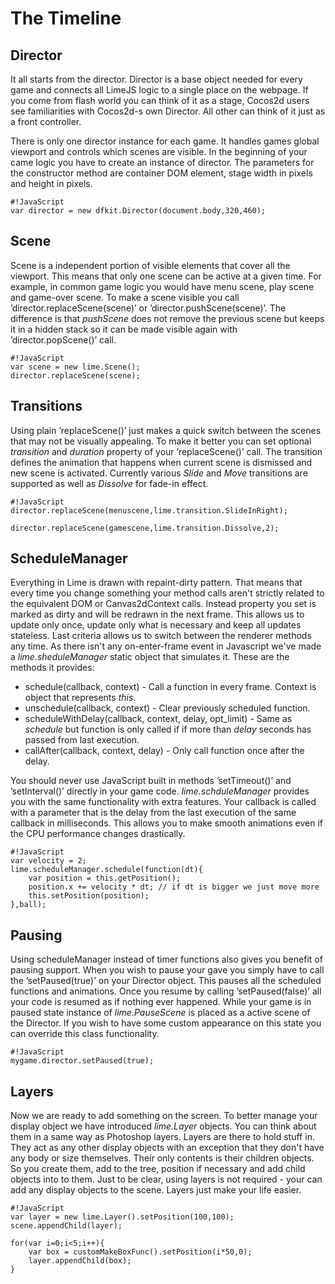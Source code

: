 # The Timeline

## Director

It all starts from the director. Director is a base object needed for every game and connects all LimeJS logic to a single place on the webpage. If you come from flash world you can think of it as a stage, Cocos2d users see familiarities with Cocos2d-s own Director. All other can think of it just as a front controller. 

There is only one director instance for each game. It handles games global viewport and controls which scenes are visible. In the beginning of your came logic you have to create an instance of director. The parameters for the constructor method are container DOM element, stage width in pixels and height in pixels.

    #!JavaScript
    var director = new dfkit.Director(document.body,320,460);

## Scene

Scene is a independent portion of visible elements that cover all the viewport. This means that only one scene can be active at a given time. For example, in common game logic you would have menu scene, play scene and game-over scene. To make a scene visible you call ’director.replaceScene(scene)’ or ’director.pushScene(scene)’. The difference is that *pushScene* does not remove the previous scene but keeps it in a hidden stack so it can be made visible again with ’director.popScene()’ call.

    #!JavaScript
    var scene = new lime.Scene();
    director.replaceScene(scene);

## Transitions

Using plain ’replaceScene()’ just makes a quick switch between the scenes that may not be visually appealing. To make it better you can set optional *transition* and *duration* property of your ’replaceScene()’ call. The transition defines the animation that happens when current scene is dismissed and new scene is activated. Currently various *Slide* and *Move* transitions are supported as well as *Dissolve* for fade-in effect.

    #!JavaScript
    director.replaceScene(menuscene,lime.transition.SlideInRight);

    director.replaceScene(gamescene,lime.transition.Dissolve,2);

## ScheduleManager

Everything in Lime is drawn with repaint-dirty pattern. That means that every time you change something your method calls aren't strictly related to the equivalent DOM or Canvas2dContext calls. Instead property you set is marked as dirty and will be redrawn in the next frame. This allows us to update only once, update only what is necessary and keep all updates stateless. Last criteria allows us to switch between the renderer methods any time. As there isn't any on-enter-frame event in Javascript we've made a *lime.sheduleManager* static object that simulates it. These are the methods it provides:

- schedule(callback, context) - Call a function in every frame. Context is object that represents *this*.
- unschedule(callback, context) - Clear previously scheduled function.
- scheduleWithDelay(callback, context, delay, opt_limit) - Same as *schedule* but function is only called if if more than *delay* seconds has passed from last execution.
- callAfter(callback, context, delay) - Only call function once after the delay.

You should never use JavaScript built in methods ’setTimeout()’ and ’setInterval()’ directly in your game code. *lime.schduleManager* provides you with the same functionality with extra features. Your callback is called with a parameter that is the delay from the last execution of the same callback in milliseconds. This allows you to make smooth animations even if the CPU performance changes drastically.

    #!JavaScript
    var velocity = 2;
    lime.scheduleManager.schedule(function(dt){
        var position = this.getPosition();
        position.x += velocity * dt; // if dt is bigger we just move more
        this.setPosition(position); 
    },ball);


## Pausing

Using scheduleManager instead of timer functions also gives you benefit of pausing support. When you wish to pause your gave you simply have to call the ’setPaused(true)’ on your Director object. This pauses all the scheduled functions and animations. Once you resume by calling ’setPaused(false)’ all your code is resumed as if nothing ever happened. While your game is in paused state instance of *lime.PauseScene* is placed as a active scene of the Director. If you wish to have some custom appearance on this state you can override this class functionality. 

	#!JavaScript
	mygame.director.setPaused(true);


## Layers

Now we are ready to add something on the screen. To better manage your display object we have introduced *lime.Layer* objects. You can think about them in a same way as Photoshop layers. Layers are there to hold stuff in. They act as any other display objects with an exception that they don't have any body or size themselves. Their only contents is their children objects. So you create them, add to the tree, position if necessary and add child objects into to them. Just to be clear, using layers is not required  - your can add any display objects to the scene. Layers just make your life easier.

    #!JavaScript
    var layer = new lime.Layer().setPosition(100,100);
    scene.appendChild(layer);
    
    for(var i=0;i<5;i++){
        var box = customMakeBoxFunc().setPosition(i*50,0);
        layer.appendChild(box);
    }

